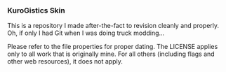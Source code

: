### KuroGistics Skin

This is a repository I made after-the-fact to revision cleanly and properly. Oh, if only I had Git when I was doing truck modding...

Please refer to the file properties for proper dating. The LICENSE applies only to all work that is originally mine. For all others (including flags and other web resources), it does not apply.
